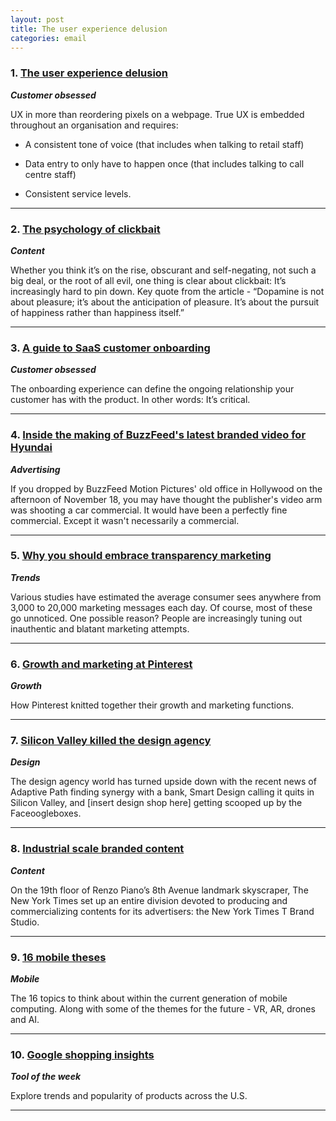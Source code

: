 ```yaml
---
layout: post
title: The user experience delusion
categories: email
---
```


### 1. [The user experience delusion][uxdel]
_<strong>Customer obsessed</strong>_

UX in more than reordering pixels on a webpage. True UX is embedded throughout an organisation and requires:

* A consistent tone of voice (that includes when talking to retail staff)

* Data entry to only have to happen once (that includes talking to call centre staff)

* Consistent service levels.

[uxdel]:https://www.shopify.com/partners/blog/81091910-the-user-experience-delusion

***

### 2. [The psychology of clickbait][clickbait]
_<strong>Content</strong>_

Whether you think it’s on the rise, obscurant and self-negating, not such a big deal, or the root of all evil, one thing is clear about clickbait: It’s increasingly hard to pin down. Key quote from the article - “Dopamine is not about pleasure; it’s about the anticipation of pleasure. It’s about the pursuit of happiness rather than happiness itself.”

[clickbait]:http://www.wired.com/2015/12/psychology-of-clickbait/

***

### 3. [A guide to SaaS customer onboarding][saasonboard]
_<strong>Customer obsessed</strong>_

The onboarding experience can define the ongoing relationship your customer has with the product. In other words: It’s critical.

[saasonboard]:https://blog.chartmogul.com/2015/11/a-guide-to-saas-customer-onboarding/

***

### 4. [Inside the making of BuzzFeed's latest branded video for Hyundai][Hyundai]
_<strong>Advertising</strong>_

If you dropped by BuzzFeed Motion Pictures' old office in Hollywood on the afternoon of November 18, you may have thought the publisher's video arm was shooting a car commercial. It would have been a perfectly fine commercial. Except it wasn't necessarily a commercial.

[Hyundai]:http://adage.com/article/digital/inside-making-buzzfeed-s-latest-branded-video-hyundai/301856

***

### 5. [Why you should embrace transparency marketing][transmark]
_<strong>Trends</strong>_

Various studies have estimated the average consumer sees anywhere from 3,000 to 20,000 marketing messages each day. Of course, most of these go unnoticed. One possible reason? People are increasingly tuning out inauthentic and blatant marketing attempts.

[transmark]:http://conversionxl.com/transparency-marketing/

***

### 6. [Growth and marketing at Pinterest][growthmpin]
_<strong>Growth</strong>_

How Pinterest knitted together their growth and marketing functions.

[growthmpin]:https://medium.com/art-marketing/lean-on-me-df6a152f649d#.8qcaqtogm

***

### 7. [Silicon Valley killed the design agency][desagency]
_<strong>Design</strong>_

The design agency world has turned upside down with the recent news of Adaptive Path finding synergy with a bank, Smart Design calling it quits in Silicon Valley, and [insert design shop here] getting scooped up by the Faceoogleboxes.

[desagency]:http://zurb.com/article/1353/silicon-valley-killed-the-design-agency

***

### 8. [Industrial scale branded content][bcontent]
_<strong>Content</strong>_

On the 19th floor of Renzo Piano’s 8th Avenue landmark skyscraper, The New York Times set up an entire division devoted to producing and commercializing contents for its advertisers: the New York Times T Brand Studio.

[bcontent]:http://www.mondaynote.com/2015/12/14/industrial-scale-branded-content/

***

### 9. [16 mobile theses][mobileth]
_<strong>Mobile</strong>_

The 16 topics to think about within the current generation of mobile computing. Along with some of the themes for the future - VR, AR, drones and AI.

[mobileth]:http://ben-evans.com/benedictevans/2015/12/15/16-mobile-theses

***

### 10. [Google shopping insights][googleins]
_<strong>Tool of the week</strong>_

Explore trends and popularity of products across the U.S.

[googleins]:https://shopping.thinkwithgoogle.com/

***
